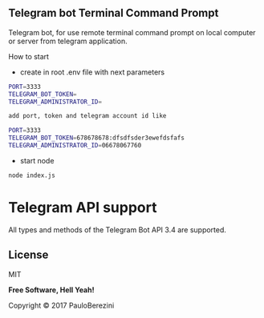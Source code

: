 ## Telegram bot Terminal Command Prompt

Telegram bot, for use remote terminal command prompt on local computer or server from telegram application.

How to start

- create in root .env file with next parameters
```sh
PORT=3333
TELEGRAM_BOT_TOKEN=
TELEGRAM_ADMINISTRATOR_ID=

add port, token and telegram account id like

PORT=3333
TELEGRAM_BOT_TOKEN=678678678:dfsdfsder3ewefdsfafs
TELEGRAM_ADMINISTRATOR_ID=06678067760
```
- start node
```sh
node index.js
```



# Telegram API support

All types and methods of the Telegram Bot API 3.4 are supported.

## License

MIT

**Free Software, Hell Yeah!**

Copyright © 2017 PauloBerezini
